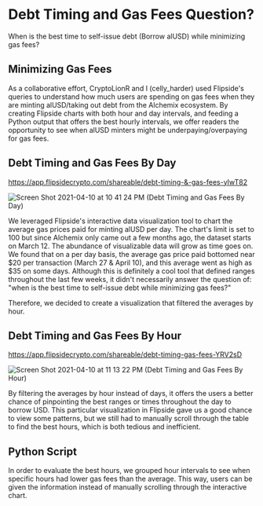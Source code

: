 # Debt Timing and Gas Fees Question?
When is the best time to self-issue debt (Borrow alUSD) while minimizing gas fees?

## Minimizing Gas Fees
As a collaborative effort, CryptoLionR and I (celly_harder) used Flipside's queries to understand how much users are spending on gas fees when they are minting alUSD/taking out debt from the Alchemix ecosystem. By creating Flipside charts with both hour and day intervals, and feeding a Python output that offers the best hourly intervals, we offer readers the opportunity to see when alUSD minters might be underpaying/overpaying for gas fees. 

## Debt Timing and Gas Fees By Day

https://app.flipsidecrypto.com/shareable/debt-timing-&-gas-fees-yIwT82

![Screen Shot 2021-04-10 at 10 41 24 PM](https://user-images.githubusercontent.com/82302513/114294264-3c06b380-9a52-11eb-96a6-36fc2e1fb0d8.png)
(Debt Timing and Gas Fees By Day)

We leveraged Flipside's interactive data visualization tool to chart the average gas prices paid for minting alUSD per day. The chart's limit is set to 100 but since Alchemix only came out a few months ago, the dataset starts on March 12. The abundance of visualizable data will grow as time goes on. We found that on a per day basis, the average gas price paid bottomed near $20 per transaction (March 27 & April 10), and this average went as high as $35 on some days. Although this is definitely a cool tool that defined ranges throughout the last few weeks, it didn't necessarily answer the question of: "when is the best time to self-issue debt while minimizing gas fees?"

Therefore, we decided to create a visualization that filtered the averages by hour.

## Debt Timing and Gas Fees By Hour 

https://app.flipsidecrypto.com/shareable/debt-timing-gas-fees-YRV2sD

![Screen Shot 2021-04-10 at 11 13 22 PM](https://user-images.githubusercontent.com/82302513/114294284-648ead80-9a52-11eb-8e81-babb283c929e.png)
(Debt Timing and Gas Fees By Hour) 

By filtering the averages by hour instead of days, it offers the users a better chance of pinpointing the best ranges or times throughout the day to borrow USD. This particular visualization in Flipside gave us a good chance to view some patterns, but we still had to manually scroll through the table to find the best hours, which is both tedious and inefficient. 

## Python Script 

In order to evaluate the best hours, we grouped hour intervals to see when specific hours had lower gas fees than the average. This way, users can be given the information instead of manually scrolling through the interactive chart. 
